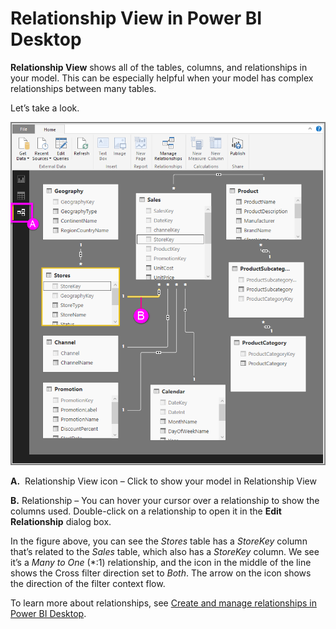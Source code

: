 ﻿<properties
   pageTitle="Relationship View in Power BI Desktop"
   description="Relationship View in Power BI Desktop"
   services="powerbi"
   documentationCenter=""
   authors="davidiseminger"
   manager="erikre"
   backup=""
   editor=""
   tags=""
   qualityFocus="no"
   qualityDate=""/>

<tags
   ms.service="powerbi"
   ms.devlang="NA"
   ms.topic="article"
   ms.tgt_pltfrm="NA"
   ms.workload="powerbi"
   ms.date="06/06/2017"
   ms.author="davidi"/>
# Relationship View in Power BI Desktop

**Relationship View** shows all of the tables, columns, and relationships in your model. This can be especially helpful when your model has complex relationships between many tables.

Let’s take a look.

![](media/powerbi-desktop-relationship-view/RelationshipView_FullScreen.png)

**A.**  Relationship View icon – Click to show your model in Relationship View

**B.** Relationship – You can hover your cursor over a relationship to show the columns used. Double-click on a relationship to open it in the **Edit Relationship** dialog box. 

In the figure above, you can see the *Stores* table has a *StoreKey* column that’s related to the *Sales* table, which also has a *StoreKey* column. We see it’s a *Many to One* (\*:1) relationship, and the icon in the middle of the line shows the Cross filter direction set to *Both*. The arrow on the icon shows the direction of the filter context flow.

To learn more about relationships, see [Create and manage relationships in Power BI Desktop](powerbi-desktop-create-and-manage-relationships.md).
